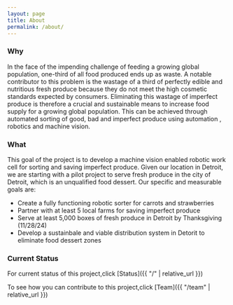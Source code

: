 ```yaml
---
layout: page
title: About
permalink: /about/
---
```

### Why
In the face of the impending challenge of feeding a growing global population, one-third of all food produced ends up as waste.
A notable contributor to this problem is the wastage of a third of perfectly edible and nutritious fresh produce because they do not meet the high cosmetic standards expected by consumers.
Eliminating this wastage of imperfect produce is therefore a crucial and sustainable means to increase food supply for a growing global population.
This can be achieved through automated sorting of good, bad and imperfect produce using automation , robotics and machine vision. 

### What
This goal of the project is to develop a machine vision enabled robotic work cell for sorting and saving imperfect produce.
Given our location in Detroit, we are starting with a pilot project to serve fresh produce in the city of Detroit, which is an unqualified food dessert. Our specific and measurable goals are:
- Create a fully functioning robotic sorter for carrots and strawberries
- Partner with at least 5 local farms for saving imperfect produce
- Serve at least 5,000 boxes of fresh produce in Detroit by Thanksgiving (11/28/24)
- Develop a sustainbale and viable distribution system in Detorit to eliminate food dessert zones
  
### Current Status
For current status of this project,click [Status]({{ "/" | relative_url }})

To see how you can contribute to this project,click [Team]({{ "/team" | relative_url }})
